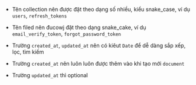 - Tên collection nên được đặt theo dạng số nhiều, kiểu snake_case, ví dụ `users`, `refresh_tokens`

- Tên filed nên đucowj đặt theo dạng snake_cake, ví dụ `email_verify_token`, `forgot_password_token`

- Trường `created_at`, `updated_at` nên có kiêut `Date` để dễ dàng sắp xếp, lọc, tìm kiếm

- Trường `created_at` nên luôn luôn được thêm vào khi tạo mới `document`

- Trường `updated_at` thì optional
